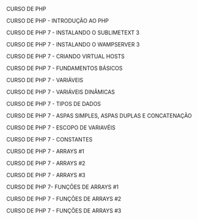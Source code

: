CURSO DE PHP

CURSO DE PHP - INTRODUÇÃO AO PHP

CURSO DE PHP 7 - INSTALANDO O SUBLIMETEXT 3

CURSO DE PHP 7 - INSTALANDO O WAMPSERVER 3

CURSO DE PHP 7 - CRIANDO VIRTUAL HOSTS

CURSO DE PHP 7 - FUNDAMENTOS BÁSICOS

CURSO DE PHP 7 - VARIÁVEIS

CURSO DE PHP 7 - VARIÁVEIS DINÂMICAS

CURSO DE PHP 7 - TIPOS DE DADOS

CURSO DE PHP 7 - ASPAS SIMPLES, ASPAS DUPLAS E CONCATENAÇÃO

CURSO DE PHP 7 - ESCOPO DE VARIAVÉIS

CURSO DE PHP 7 - CONSTANTES

CURSO DE PHP 7 - ARRAYS #1

CURSO DE PHP 7 - ARRAYS #2

CURSO DE PHP 7 - ARRAYS #3

CURSO DE PHP 7- FUNÇÕES DE ARRAYS #1

CURSO DE PHP 7 - FUNÇÕES DE ARRAYS #2

CURSO DE PHP 7 - FUNÇÕES DE ARRAYS #3

